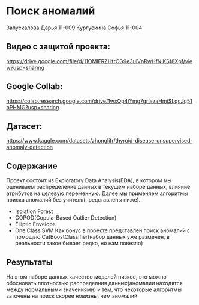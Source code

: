 # Поиск аномалий

Запускалова Дарья 11-009
Кургускина Софья 11-004

## Видео с защитой проекта: 
https://drive.google.com/file/d/11OMlFRZHfrCG9e3uiVnRwHfNlKSf8Xpf/view?usp=sharing

## Google Collab:
https://colab.research.google.com/drive/1wxQp4jYmg7grIazaHmjSLqcJq51oPHMG?usp=sharing

## Датасет:
https://www.kaggle.com/datasets/zhonglifr/thyroid-disease-unsupervised-anomaly-detection

## Содержание
Проект состоит из Exploratory Data Analysis(EDA), в котором мы оцениваем распределение данных в текущем наборе данных, влияние атрибутов на целевую переменную.
Далее мы применяем алгоритмы поиска аномалий без учителя(представлены ниже).
- Isolation Forest
- COPOD(Copula-Based Outlier Detection)
- Elliptic Envelope
- One Class SVM
Как бонус в проекте представлен поиск аномалий с помощью CatBoostClassifier(набор данных уже размечен, в реальности такое бывает редко, но нам повезло)
## Результаты
На этом наборе данных качество моделей низкое, это можно обосновать плотностью распределния данных(аномалии находятся между нормальными значениями) и тем, что некоторые алгоритмы заточены на поиск скорее новизны, чем аномалий
